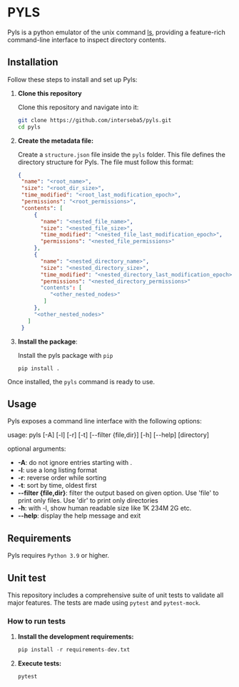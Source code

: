 # PYLS

Pyls is a python emulator of the unix command [ls](https://man7.org/linux/man-pages/man1/ls.1.html), providing a feature-rich command-line interface to inspect directory contents.

## Installation

Follow these steps to install and set up Pyls:

1. **Clone this repository**

   Clone this repository and navigate into it:
   ```bash
   git clone https://github.com/interseba5/pyls.git
   cd pyls
   ```
2. **Create the metadata file:**

   Create a `structure.json` file inside the `pyls` folder. This file defines the directory structure for Pyls. The file must follow this format:
   ```json
   {
    "name": "<root_name>",
    "size": "<root_dir_size>",
    "time_modified": "<root_last_modification_epoch>",
    "permissions": "<root_permissions>",
    "contents": [
        {
          "name": "<nested_file_name>",
          "size": "<nested_file_size>",
          "time_modified": "<nested_file_last_modification_epoch>",
          "permissions": "<nested_file_permissions>"
        },
        {
          "name": "<nested_directory_name>",
          "size": "<nested_directory_size>",
          "time_modified": "<nested_directory_last_modification_epoch>",
          "permissions": "<nested_directory_permissions>"
          "contents": [
             "<other_nested_nodes>"
           ]
        },
        "<other_nested_nodes>"
      ]
    }
   ```
3. **Install the package**:

   Install the pyls package with `pip`
   ```
   pip install .
   ```
Once installed, the `pyls` command is ready to use.

## Usage
Pyls exposes a command line interface with the following options:

usage: pyls \[-A\] \[-l\] \[-r\] \[-t\] \[--filter {file,dir}\] \[-h\] \[--help\] \[directory\]

optional arguments:
- **-A**: do not ignore entries starting with .
- **-l**: use a long listing format
- **-r**: reverse order while sorting
- **-t**: sort by time, oldest first
- **--filter {file,dir}**: filter the output based on given option. Use 'file' to print only files. Use 'dir' to print only directories
- **-h**: with -l, show human readable size like 1K 234M 2G etc.
- **--help**: display the help message and exit

## Requirements
Pyls requires `Python 3.9` or higher.

## Unit test
This repository includes a comprehensive suite of unit tests to validate all major features. The tests are made using `pytest` and `pytest-mock`.

### How to run tests

1. **Install the development requirements:**
   ```python
   pip install -r requirements-dev.txt
   ```
2. **Execute tests:**
   ```
   pytest
   ```
